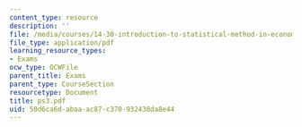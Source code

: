 ```yaml
---
content_type: resource
description: ''
file: /media/courses/14-30-introduction-to-statistical-method-in-economics-spring-2006/50d6ca6dabaaac87c370932438da8e44_ps3.pdf
file_type: application/pdf
learning_resource_types:
- Exams
ocw_type: OCWFile
parent_title: Exams
parent_type: CourseSection
resourcetype: Document
title: ps3.pdf
uid: 50d6ca6d-abaa-ac87-c370-932438da8e44
---
```

